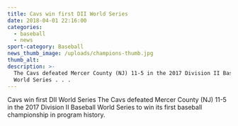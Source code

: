 ```yaml
---
title: Cavs win first DII World Series
date: 2018-04-01 22:16:00
categories:
  - baseball
  - news
sport-category: Baseball
news_thumb_image: /uploads/champions-thumb.jpg
thumb_alt:
description: >-
  The Cavs defeated Mercer County (NJ) 11-5 in the 2017 Division II Baseball
  World Series . . .
---
```


Cavs win first DII World Series
​The Cavs defeated Mercer County (NJ) 11-5 in the 2017 Division II Baseball World Series to win its first baseball championship in program history.
